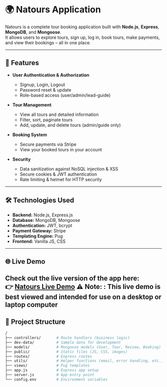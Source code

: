# 🌍 Natours Application

Natours is a complete tour booking application built with **Node.js**, **Express**, **MongoDB**, and **Mongoose**.  
It allows users to explore tours, sign up, log in, book tours, make payments, and view their bookings – all in one place.

---

## 🚀 Features

- **User Authentication & Authorization**
  - Signup, Login, Logout
  - Password reset & update
  - Role-based access (user/admin/lead-guide)

- **Tour Management**
  - View all tours and detailed information
  - Filter, sort, paginate tours
  - Add, update, and delete tours (admin/guide only)

- **Booking System**
  - Secure payments via Stripe
  - View your booked tours in your account

- **Security**
  - Data sanitization against NoSQL injection & XSS
  - Secure cookies & JWT authentication
  - Rate limiting & helmet for HTTP security

---

## 🛠️ Technologies Used

- **Backend:** Node.js, Express.js
- **Database:** MongoDB, Mongoose
- **Authentication:** JWT, bcrypt
- **Payment Gateway:** Stripe
- **Templating Engine:** Pug
- **Frontend:** Vanilla JS, CSS

---

## 🌐 Live Demo

Check out the live version of the app here:  
👉 [Natours Live Demo](https://natours--app.up.railway.app/)
**⚠️ Note:** : This live demo is best viewed and intended for use on a desktop or laptop computer
---

## 📂 Project Structure

```bash
/
├── controllers/       # Route handlers (business logic)
├── dev-data/          # Sample data for development
├── models/            # Mongoose models (User, Tour, Review, Booking)
├── public/            # Static files (JS, CSS, images)
├── routes/            # Express routes
├── utils/             # Helper functions (email, error handling, etc.)
├── views/             # Pug templates
├── app.js             # Express app setup
├── server.js          # App entry point
└── config.env         # Environment variables
